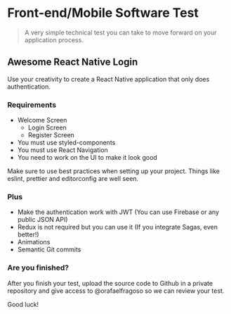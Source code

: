 # Front-end/Mobile Software Test
> A very simple technical test you can take to move forward on your application process.

## Awesome React Native Login

Use your creativity to create a React Native application that only does authentication.

### Requirements

- Welcome Screen
  - Login Screen
  - Register Screen
- You must use styled-components
- You must use React Navigation
- You need to work on the UI to make it look good

Make sure to use best practices when setting up your project. Things like eslint, prettier and editorconfig are well seen.

### Plus

- Make the authentication work with JWT (You can use Firebase or any public JSON API)
- Redux is not required but you can use it (If you integrate Sagas, even better!)
- Animations
- Semantic Git commits

### Are you finished?

After you finish your test, upload the source code to Github in a private repository and give access to @orafaelfragoso so we can review your test.

Good luck!
